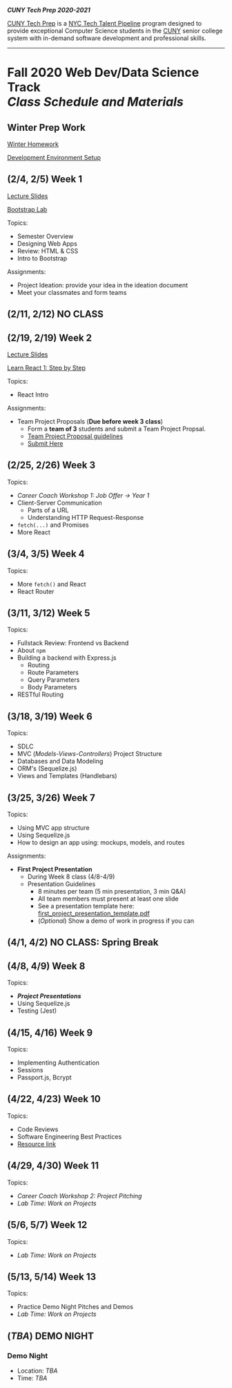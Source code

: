 **_CUNY Tech Prep 2020-2021_**

[CUNY Tech Prep](http://cunytechprep.nyc/) is a [NYC Tech Talent Pipeline](http://www.techtalentpipeline.nyc/) program designed to provide exceptional Computer Science students in the [CUNY](https://www.cuny.edu/) senior college system with in-demand software development and professional skills.

---

# Fall 2020 Web Dev/Data Science Track <br />_Class Schedule and Materials_

## Winter Prep Work

[Winter Homework](https://docs.google.com/document/d/1gUElT4kL1Djd5q1km-ampFsfRis7kzRJWyWCf4Cfcac/edit?usp=sharing)

[Development Environment Setup](https://github.com/CUNYTechPrep/guides#development-environment-setup)

## (2/4, 2/5) Week 1

[Lecture Slides](materials/lecture-01.pdf)

[Bootstrap Lab](https://github.com/CUNYTechPrep/bootstrap-lab)

Topics: 

- Semester Overview
- Designing Web Apps
- Review: HTML & CSS
- Intro to Bootstrap

Assignments:

- Project Ideation: provide your idea in the ideation document
- Meet your classmates and form teams

## (2/11, 2/12) NO CLASS


## (2/19, 2/19) Week 2

[Lecture Slides](materials/ReactIntro(2019).pdf)

[Learn React 1: Step by Step](materials/learn-react-1.md)

Topics:

- React Intro

Assignments:

* Team Project Proposals (**Due before week 3 class**)
  * Form a **team of 3** students and submit a Team Project Propsal.
  * [Team Project Proposal guidelines](materials/team-project-proposal.md)
  * [Submit Here](https://forms.gle/oM7AR3TmMsgNsiFUA)

## (2/25, 2/26) Week 3

Topics:

- _Career Coach Workshop 1: Job Offer -> Year 1_
- Client-Server Communication
    + Parts of a URL
    + Understanding HTTP Request-Response
- `fetch(...)` and Promises
- More React


## (3/4, 3/5) Week 4

Topics:

- More `fetch()` and React
- React Router

## (3/11, 3/12) Week 5

Topics:

- Fullstack Review: Frontend vs Backend
- About `npm`
- Building a backend with Express.js
    + Routing
    + Route Parameters
    + Query Parameters
    + Body Parameters
- RESTful Routing

## (3/18, 3/19) Week 6

Topics:

- SDLC
- MVC (_Models-Views-Controllers_) Project Structure
- Databases and Data Modeling
- ORM's (Sequelize.js)
- Views and Templates (Handlebars)

## (3/25, 3/26) Week 7

Topics:

- Using MVC app structure
- Using Sequelize.js
- How to design an app using: mockups, models, and routes

Assignments:

* **First Project Presentation**
  * During Week 8 class (4/8-4/9)
  * Presentation Guidelines
    * 8 minutes per team (5 min presentation, 3 min Q&A)
    * All team members must present at least one slide
    * See a presentation template here: [first_project_presentation_template.pdf](materials/first_project_presentation_template.pdf)
    * (_Optional_) Show a demo of work in progress if you can

## (4/1, 4/2) NO CLASS: Spring Break


## (4/8, 4/9) Week 8

Topics:

- **_Project Presentations_**
- Using Sequelize.js
- Testing (Jest)

## (4/15, 4/16) Week 9

Topics:

- Implementing Authentication
- Sessions
- Passport.js, Bcrypt

## (4/22, 4/23) Week 10

Topics:

- Code Reviews
- Software Engineering Best Practices
- [Resource link](http://web.mit.edu/6.005/www/fa16/classes/04-code-review/)

## (4/29, 4/30) Week 11

Topics:

- _Career Coach Workshop 2: Project Pitching_
- _Lab Time: Work on Projects_


## (5/6, 5/7) Week 12

Topics:

- _Lab Time: Work on Projects_



## (5/13, 5/14) Week 13

Topics:

- Practice Demo Night Pitches and Demos
- _Lab Time: Work on Projects_


## (_TBA_) DEMO NIGHT

### Demo Night

- Location: _TBA_
- Time: _TBA_
